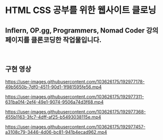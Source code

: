 # HTML CSS 공부를 위한 웹사이트 클로닝

## Inflern, OP.gg, Programmers, Nomad Coder 강의 페이지를 클론코딩한 작업물입니다.

<br/>

## 구현 영상
https://user-images.githubusercontent.com/103626175/192977178-49b5650b-7df0-4511-90d1-1f981595fe56.mp4

https://user-images.githubusercontent.com/103626175/192977311-631ba0f4-2ef4-49e1-9074-9506a74d3f68.mp4

https://user-images.githubusercontent.com/103626175/192977368-455b1163-3fc7-4dff-af25-b5493038115e.mp4

https://user-images.githubusercontent.com/103626175/192977457-a3108c79-3446-4d06-bc81-941b4ecad962.mp4
